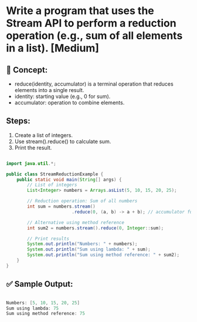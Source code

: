 # Write a program that uses the Stream API to perform a reduction operation (e.g., sum of all elements in a list). [Medium]

## 🔹 Concept:
- reduce(identity, accumulator) is a terminal operation
  that reduces elements into a single result.
- identity: starting value (e.g., 0 for sum).
- accumulator: operation to combine elements.

## Steps:
1. Create a list of integers.
2. Use stream().reduce() to calculate sum.
3. Print the result.

```java

import java.util.*;

public class StreamReductionExample {
    public static void main(String[] args) {
        // List of integers
        List<Integer> numbers = Arrays.asList(5, 10, 15, 20, 25);

        // Reduction operation: Sum of all numbers
        int sum = numbers.stream()
                         .reduce(0, (a, b) -> a + b); // accumulator function

        // Alternative using method reference
        int sum2 = numbers.stream().reduce(0, Integer::sum);

        // Print results
        System.out.println("Numbers: " + numbers);
        System.out.println("Sum using lambda: " + sum);
        System.out.println("Sum using method reference: " + sum2);
    }
}


```

## ✅ Sample Output:

```java

Numbers: [5, 10, 15, 20, 25]
Sum using lambda: 75
Sum using method reference: 75

```
